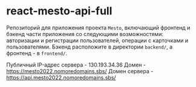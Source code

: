 # react-mesto-api-full
Репозиторий для приложения проекта `Mesto`, включающий фронтенд и бэкенд части приложения со следующими возможностями: авторизации и регистрации пользователей, операции с карточками и пользователями. Бэкенд расположите в директории `backend/`, а фронтенд - в `frontend/`. 
  
Публичный IP-адрес сервера - 130.193.34.36 Домен - https://mesto2022.nomoredomains.sbs/ Домен сервера - https://api.mesto2022.nomoredomains.sbs/
